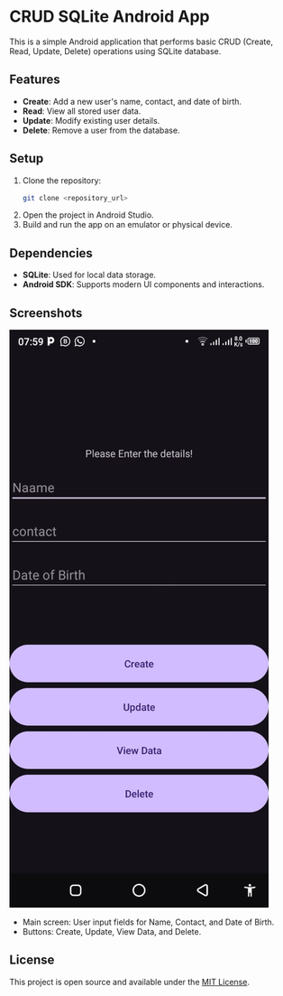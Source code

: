 # CRUD SQLite Android App

This is a simple Android application that performs basic CRUD (Create, Read, Update, Delete) operations using SQLite database.

## Features
- **Create**: Add a new user's name, contact, and date of birth.
- **Read**: View all stored user data.
- **Update**: Modify existing user details.
- **Delete**: Remove a user from the database.

## Setup
1. Clone the repository:
    ```bash
    git clone <repository_url>
    ```
2. Open the project in Android Studio.
3. Build and run the app on an emulator or physical device.

## Dependencies
- **SQLite**: Used for local data storage.
- **Android SDK**: Supports modern UI components and interactions.

## Screenshots
![image](./img.png)


- Main screen: User input fields for Name, Contact, and Date of Birth.
- Buttons: Create, Update, View Data, and Delete.

## License
This project is open source and available under the [MIT License](LICENSE).

